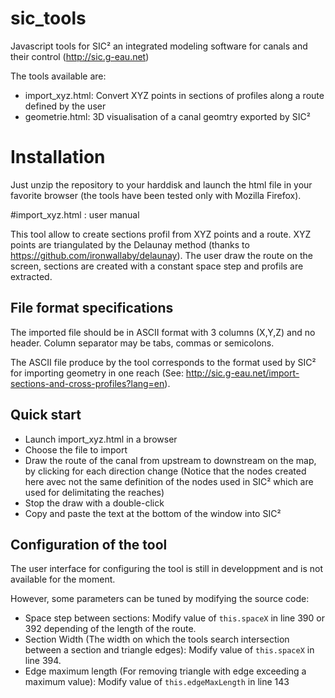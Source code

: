# sic_tools
Javascript tools for SIC² an integrated modeling software for canals and their control (http://sic.g-eau.net)

The tools available are:
* import_xyz.html: Convert XYZ points in sections of profiles along a route defined by the user
* geometrie.html: 3D visualisation of a canal geomtry exported by SIC²

# Installation

Just unzip the repository to your harddisk and launch the html file in your favorite browser (the tools have been tested only with Mozilla Firefox).

#import_xyz.html : user manual

This tool allow to create sections profil from XYZ points and a route. XYZ points are triangulated by the Delaunay method (thanks to https://github.com/ironwallaby/delaunay). The user draw the route on the screen, 
sections are created with a constant space step and profils are extracted.

## File format specifications

The imported file should be in ASCII format with 3 columns (X,Y,Z) and no header. Column separator may be tabs, commas or semicolons.

The ASCII file produce by the tool corresponds to the format used by SIC² for importing geometry in one reach (See: http://sic.g-eau.net/import-sections-and-cross-profiles?lang=en).

## Quick start
* Launch import_xyz.html in a browser
* Choose the file to import
* Draw the route of the canal from upstream to downstream on the map, by clicking for each direction change (Notice that the nodes created here avec not the same definition of the nodes used in SIC² which are used for delimitating the reaches)
* Stop the draw with a double-click
* Copy and paste the text at the bottom of the window into SIC² 

## Configuration of the tool

The user interface for configuring the tool is still in developpment and is not available for the moment.

However, some parameters can be tuned by modifying the source code: 
* Space step between sections: Modify value of `this.spaceX` in line 390 or 392 depending of the length of the route.
* Section Width (The width on which the tools search intersection between a section and triangle edges): Modify value of `this.spaceX`  in line 394.
* Edge maximum length (For removing triangle with edge exceeding a maximum value): Modify value of `this.edgeMaxLength` in line 143
